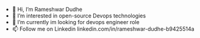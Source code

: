 - 👋 Hi, I’m Rameshwar Dudhe
- 👀 I’m interested in open-source Devops technologies
- 🌱 I’m currently im looking for devops engineer role
- 📫 Follow me on Linkedin linkedin.com/in/rameshwar-dudhe-b9425514a

<!---
rndudhe1808/rndudhe1808 is a ✨ special ✨ repository because its `README.md` (this file) appears on your GitHub profile.
You can click the Preview link to take a look at your changes.
--->
